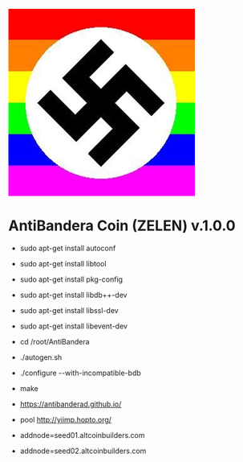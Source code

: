 ![](https://github.com/dmitriy79/antibandera/raw/master/images.png)

# AntiBandera Coin (ZELEN) v.1.0.0

* sudo apt-get install autoconf
* sudo apt-get install libtool 
* sudo apt-get install pkg-config 
* sudo apt-get install libdb++-dev
* sudo apt-get install libssl-dev
* sudo apt-get install libevent-dev

* cd /root/AntiBandera
* ./autogen.sh
* ./configure --with-incompatible-bdb
* make

* https://antibanderad.github.io/
* pool http://yiimp.hopto.org/

* addnode=seed01.altcoinbuilders.com
* addnode=seed02.altcoinbuilders.com